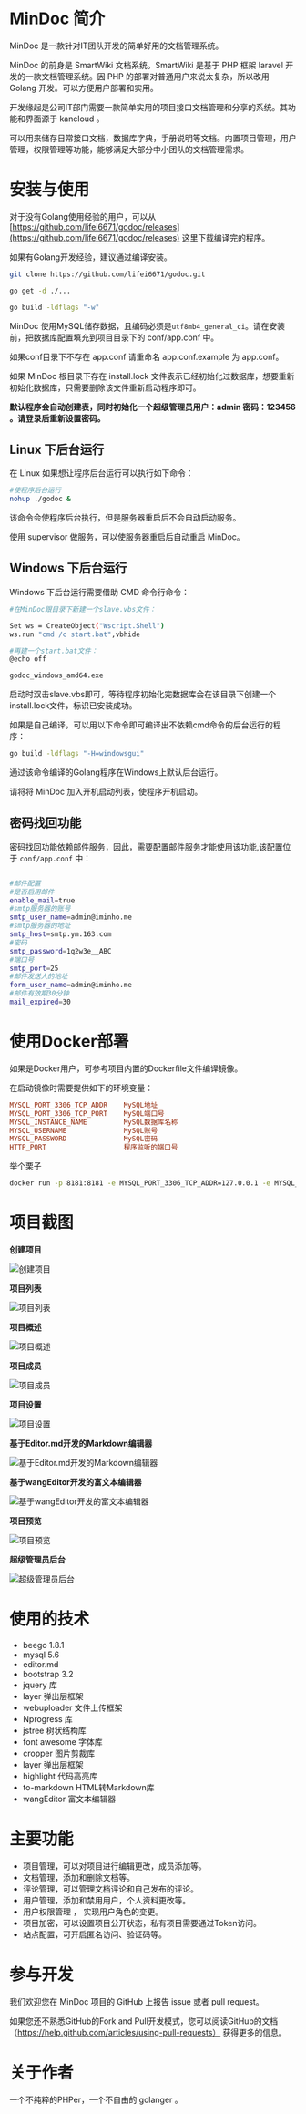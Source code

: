 # MinDoc 简介

MinDoc 是一款针对IT团队开发的简单好用的文档管理系统。 

MinDoc 的前身是 SmartWiki 文档系统。SmartWiki 是基于 PHP 框架 laravel 开发的一款文档管理系统。因 PHP 的部署对普通用户来说太复杂，所以改用 Golang 开发。可以方便用户部署和实用。

开发缘起是公司IT部门需要一款简单实用的项目接口文档管理和分享的系统。其功能和界面源于 kancloud 。 

可以用来储存日常接口文档，数据库字典，手册说明等文档。内置项目管理，用户管理，权限管理等功能，能够满足大部分中小团队的文档管理需求。

# 安装与使用

对于没有Golang使用经验的用户，可以从 [https://github.com/lifei6671/godoc/releases](https://github.com/lifei6671/godoc/releases) 这里下载编译完的程序。

如果有Golang开发经验，建议通过编译安装。

```bash
git clone https://github.com/lifei6671/godoc.git

go get -d ./...

go build -ldflags "-w"

```

MinDoc 使用MySQL储存数据，且编码必须是`utf8mb4_general_ci`。请在安装前，把数据库配置填充到项目目录下的 conf/app.conf 中。

如果conf目录下不存在 app.conf 请重命名 app.conf.example 为 app.conf。
 
如果 MinDoc 根目录下存在 install.lock 文件表示已经初始化过数据库，想要重新初始化数据库，只需要删除该文件重新启动程序即可。

**默认程序会自动创建表，同时初始化一个超级管理员用户：admin 密码：123456 。请登录后重新设置密码。**

## Linux 下后台运行

在 Linux 如果想让程序后台运行可以执行如下命令：

```bash
#使程序后台运行
nohup ./godoc &
```

该命令会使程序后台执行，但是服务器重启后不会自动启动服务。

使用 supervisor 做服务，可以使服务器重启后自动重启 MinDoc。

## Windows 下后台运行

Windows 下后台运行需要借助 CMD 命令行命令：

```bash
#在MinDoc跟目录下新建一个slave.vbs文件：

Set ws = CreateObject("Wscript.Shell") 
ws.run "cmd /c start.bat",vbhide 

#再建一个start.bat文件：
@echo off

godoc_windows_amd64.exe

```

启动时双击slave.vbs即可，等待程序初始化完数据库会在该目录下创建一个install.lock文件，标识已安装成功。

如果是自己编译，可以用以下命令即可编译出不依赖cmd命令的后台运行的程序：

```bash
go build -ldflags "-H=windowsgui"
```

通过该命令编译的Golang程序在Windows上默认后台运行。

请将将 MinDoc 加入开机启动列表，使程序开机启动。

## 密码找回功能

密码找回功能依赖邮件服务，因此，需要配置邮件服务才能使用该功能,该配置位于 `conf/app.conf` 中：

```bash

#邮件配置
#是否启用邮件
enable_mail=true
#smtp服务器的账号
smtp_user_name=admin@iminho.me
#smtp服务器的地址
smtp_host=smtp.ym.163.com
#密码
smtp_password=1q2w3e__ABC
#端口号
smtp_port=25
#邮件发送人的地址
form_user_name=admin@iminho.me
#邮件有效期30分钟
mail_expired=30
```


# 使用Docker部署

如果是Docker用户，可参考项目内置的Dockerfile文件编译镜像。

在启动镜像时需要提供如下的环境变量：

```ini
MYSQL_PORT_3306_TCP_ADDR    MySQL地址
MYSQL_PORT_3306_TCP_PORT    MySQL端口号
MYSQL_INSTANCE_NAME         MySQL数据库名称
MYSQL_USERNAME              MySQL账号
MYSQL_PASSWORD              MySQL密码
HTTP_PORT                   程序监听的端口号
```

举个栗子

```bash
docker run -p 8181:8181 -e MYSQL_PORT_3306_TCP_ADDR=127.0.0.1 -e MYSQL_PORT_3306_TCP_PORT=3306 -e MYSQL_INSTANCE_NAME=mindoc_db -e MYSQL_USERNAME=root -e MYSQL_PASSWORD=123456 -e httpport=8181 -d daocloud.io/lifei6671/godoc:latest
```

# 项目截图

**创建项目**

![创建项目](https://raw.githubusercontent.com/lifei6671/godoc/master/uploads/20170501204438.png)

**项目列表**

![项目列表](https://raw.githubusercontent.com/lifei6671/godoc/master/uploads/20170501203542.png)

**项目概述**

![项目概述](https://raw.githubusercontent.com/lifei6671/godoc/master/uploads/20170501203619.png)

**项目成员**

![项目成员](https://raw.githubusercontent.com/lifei6671/godoc/master/uploads/20170501203637.png)

**项目设置**

![项目设置](https://raw.githubusercontent.com/lifei6671/godoc/master/uploads/20170501203656.png)

**基于Editor.md开发的Markdown编辑器**

![基于Editor.md开发的Markdown编辑器](https://raw.githubusercontent.com/lifei6671/godoc/master/uploads/20170501203854.png)

**基于wangEditor开发的富文本编辑器**

![基于wangEditor开发的富文本编辑器](https://raw.githubusercontent.com/lifei6671/godoc/master/uploads/20170501204651.png)

**项目预览**

![项目预览](https://raw.githubusercontent.com/lifei6671/godoc/master/uploads/20170501204609.png)

**超级管理员后台**

![超级管理员后台](https://raw.githubusercontent.com/lifei6671/godoc/master/uploads/20170501204710.png)


# 使用的技术

- beego 1.8.1
- mysql 5.6
- editor.md
- bootstrap 3.2
- jquery 库
- layer 弹出层框架
- webuploader 文件上传框架
- Nprogress 库
- jstree 树状结构库
- font awesome 字体库
- cropper 图片剪裁库
- layer 弹出层框架
- highlight 代码高亮库
- to-markdown HTML转Markdown库
- wangEditor 富文本编辑器


# 主要功能

- 项目管理，可以对项目进行编辑更改，成员添加等。
- 文档管理，添加和删除文档等。
- 评论管理，可以管理文档评论和自己发布的评论。
- 用户管理，添加和禁用用户，个人资料更改等。
- 用户权限管理 ， 实现用户角色的变更。
- 项目加密，可以设置项目公开状态，私有项目需要通过Token访问。
- 站点配置，可开启匿名访问、验证码等。

# 参与开发

我们欢迎您在 MinDoc 项目的 GitHub 上报告 issue 或者 pull request。

如果您还不熟悉GitHub的Fork and Pull开发模式，您可以阅读GitHub的文档（https://help.github.com/articles/using-pull-requests） 获得更多的信息。

# 关于作者

一个不纯粹的PHPer，一个不自由的 golanger 。